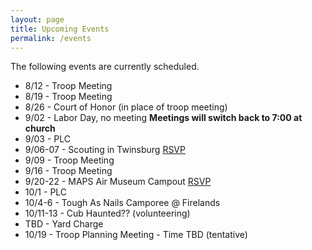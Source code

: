 ```yaml
---
layout: page
title: Upcoming Events
permalink: /events
---
```


The following events are currently scheduled.

- 8/12 - Troop Meeting
- 8/19 - Troop Meeting
- 8/26 - Court of Honor (in place of troop meeting)
- 9/02 - Labor Day, no meeting  **Meetings will switch back to 7:00 at church**
- 9/03 - PLC
- 9/06-07 - Scouting in Twinsburg [RSVP](https://forms.gle/YUt9AmCVxDkaFjhK6)
- 9/09 - Troop Meeting
- 9/16 - Troop Meeting
- 9/20-22 - MAPS Air Museum Campout [RSVP](https://forms.gle/qvMuuvygcs7wBhcw7)
- 10/1 - PLC
- 10/4-6 - Tough As Nails Camporee @ Firelands
- 10/11-13 - Cub Haunted??  (volunteering)
- TBD - Yard Charge
- 10/19 - Troop Planning Meeting - Time TBD (tentative)

